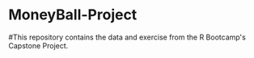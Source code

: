 # MoneyBall-Project

#This repository contains the data and exercise from the R Bootcamp's Capstone Project.
